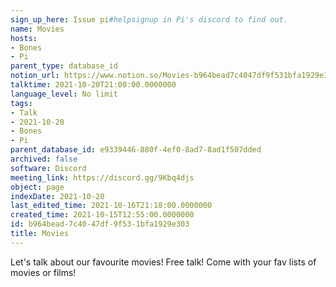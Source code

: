 ```yaml
---
sign_up_here: Issue pi#helpsignup in Pi's discord to find out.
name: Movies
hosts:
- Bones
- Pi
parent_type: database_id
notion_url: https://www.notion.so/Movies-b964bead7c4047df9f531bfa1929e303
talktime: 2021-10-20T21:00:00.0000000
language_level: No limit
tags:
- Talk
- 2021-10-20
- Bones
- Pi
parent_database_id: e9339446-880f-4ef0-8ad7-8ad1f507dded
archived: false
software: Discord
meeting_link: https://discord.gg/9Kbq4djs
object: page
indexDate: 2021-10-20
last_edited_time: 2021-10-16T21:18:00.0000000
created_time: 2021-10-15T12:55:00.0000000
id: b964bead-7c40-47df-9f53-1bfa1929e303
title: Movies
---
```


Let's talk about our favourite movies!
Free talk! Come with your fav lists of movies or films!


